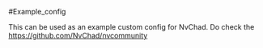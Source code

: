 #Example_config

This can be used as an example custom config for NvChad. Do check the https://github.com/NvChad/nvcommunity
